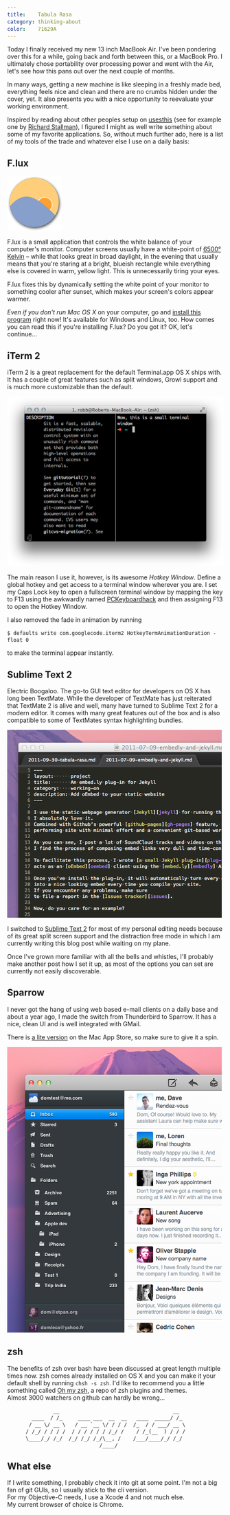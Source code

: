 ```yaml
---
title:    Tabula Rasa
category: thinking-about
color:    71629A
---
```


Today I finally received my new 13 inch MacBook Air. I've been pondering over
this for a while, going back and forth between this, or a MacBook Pro. I
ultimately chose portability over processing power and went with the Air, let's
see how this pans out over the next couple of months.

In many ways, getting a new machine is like sleeping in a freshly made bed,
everything feels nice and clean and there are no crumbs hidden under the cover,
yet. It also presents you with a nice opportunity to reevaluate your working
environment.

Inspired by reading about other peoples setup on
[usesthis][usesthis.com] (see for example one by [Richard Stallman][rms]), I
figured I might as well write something about some of my favorite applications.
So, without much further ado, here is a list of my tools of the trade and
whatever else I use on a daily basis:

## F.lux

<img src='/img/flux.png' alt='F.lux' class='right' />

F.lux is a small application that controls the white balance of your
computer's monitor. Computer screens usually have a white-point of
[6500° Kelvin][d65] – while that looks great in broad daylight, in the evening
that usually means that you're staring at a bright, blueish rectangle while
everything else is covered in warm, yellow light. This is unnecessarily tiring
your eyes.

F.lux fixes this by dynamically setting the white point of your monitor to
something cooler after sunset, which makes your screen's colors appear warmer.

_Even if you don't run Mac OS X_ on your computer, go and
[install this program][flux] right now! It's available for Windows and Linux,
too. How comes you can read this if you're installing F.lux? Do you got it? OK,
let's continue…

## iTerm 2

iTerm 2 is a great replacement for the default Terminal.app OS X
ships with. It has a couple of great features such as split windows, Growl
support and is much more customizable than the default.

<img src='/img/iterm-2.png' alt='iTerm 2' />

The main reason I use it, however, is its awesome _Hotkey Window_. Define a
global hotkey and get access to a terminal window wherever you are. I set my
Caps Lock key to open a fullscreen terminal window by mapping the key to F13
using the awkwardly named [PCKeyboardhack][pckeyboardhack] and then assigning
F13 to open the Hotkey Window.

I also removed the fade in animation by running

    $ defaults write com.googlecode.iterm2 HotkeyTermAnimationDuration -float 0

to make the terminal appear instantly.

## Sublime Text 2

Electric Boogaloo. The go-to GUI text editor for developers on OS X has long
been TextMate. While the developer of TextMate has just reiterated that TextMate
2 is alive and well, many have turned to Sublime Text 2 for a modern editor.
It comes with many great features out of the box and is also compatible to some
of TextMates syntax highlighting bundles.

<div class="image">
  <img src='/img/sublime-text-2.png' alt='Sublime Text 2' />
</div>

I switched to [Sublime Text 2][sublimetext2] for most of my personal editing
needs because of its great split screen support and the distraction free mode
in which I am currently writing this blog post while waiting on my plane.

Once I've grown more familiar with all the bells and whistles, I'll probably
make another post how I set it up, as most of the options you can set are
currently not easily discoverable.

## Sparrow

I never got the hang of using web based e-mail clients on a daily
base and about a year ago, I made the switch from Thunderbird to Sparrow.
It has a nice, clean UI and is well integrated with GMail.

There is [a lite version][sparrow_lite] on the Mac App Store, so make sure to
give it a spin.

<div class="image">
  <img src='/img/Sparrow.png' alt='Sparrow' />
</div>

## zsh

The benefits of zsh over bash have been discussed at great length
multiple times now. zsh comes already installed on OS X and you can make it your
default shell by running `chsh -s zsh`.
I'd like to recommend you a little something called [Oh my zsh][oh_my_zsh],
a repo of zsh plugins and themes.<br />
Almost 3000 watchers on github can hardly be wrong…

                   __                                     __
            ____  / /_     ____ ___  __  __   ____  _____/ /_
           / __ \/ __ \   / __ `__ \/ / / /  /_  / / ___/ __ \
          / /_/ / / / /  / / / / / / /_/ /    / /_(__  ) / / /
          \____/_/ /_/  /_/ /_/ /_/\__, /    /___/____/_/ /_/
                                  /____/

## What else

If I write something, I probably check it into git at some point.
I'm not a big fan of git GUIs, so I usually stick to the cli version.<br />
For my Objective-C needs, I use a Xcode 4 and not much else.<br />
My current browser of choice is Chrome.<br />

[rms]:            http://richard.stallman.usesthis.com/
[usesthis.com]:   http://usesthis.com/
[flux]:           http://stereopsis.com/flux/
[d65]:            http://en.wikipedia.org/wiki/CIE_Standard_Illuminant_D65
[pckeyboardhack]: http://pqrs.org/macosx/keyremap4macbook/extra.html#t1
[sublimetext2]:   http://www.sublimetext.com/2
[sparrow_lite]:   http://itunes.apple.com/de/app/sparrow-lite/id417418059?mt=12
[oh_my_zsh]:      https://github.com/robbyrussell/oh-my-zsh
